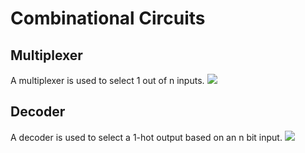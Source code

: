 # Combinational Circuits
## Multiplexer
A multiplexer is used to select 1 out of n inputs.
![](https://i.imgur.com/VfFtZW9.png)
## Decoder
A decoder is used to select a 1-hot output based on an n bit input.
![](https://i.imgur.com/ROk1Z5j.png)
